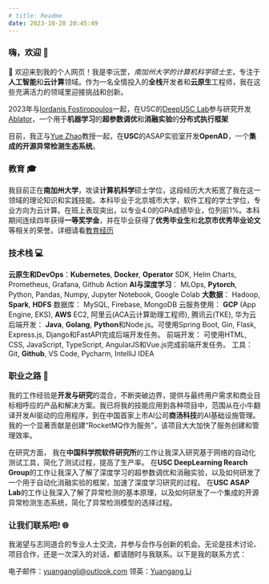 ```yaml
---
# title: Readme
date: 2023-10-28 20:45:49
---
```

### 嗨，欢迎 👋
👋 欢迎来到我的个人网页！我是李沅罡，*南加州大学的计算机科学硕士生*，专注于**人工智能**和**云计算**领域。作为一名全情投入的**全栈**开发者和**云原生**工程师，我在这些充满活力的领域里迎接挑战和创新。

2023年与[Iordanis Fostiropoulos](https://iordanis.me/)一起，在USC的[DeepUSC Lab](https://deep.usc.edu/)参与研究开发[Ablator](/Projects/#ablator)，一个用于**机器学习**的**超参数调优**和**消融实验**的**分布式执行框架**

目前，我正与[Yue Zhao](https://viterbi-web.usc.edu/~yzhao010/)教授一起，在**USC**的ASAP实验室开发**OpenAD**，一个**集成的开源异常检测生态系统**。

### 教育 🎓
我目前正在**南加州大学**，攻读**计算机科学**硕士学位，这段经历大大拓宽了我在这一领域的理论知识和实践技能。本科毕业于北京城市大学，软件工程的学士学位，专业方向为云计算。在班上表现突出，以专业4.0的GPA成绩毕业，位列前1%。本科期间连续四年获得**一等奖学金**，并在毕业获得了**优秀毕业生**和**北京市优秀毕业论文**等相关的荣誉。详细请看[教育经历](/Education/)

### 技术栈 💻
**云原生和DevOps**：**Kubernetes**, **Docker**, **Operator** SDK, Helm Charts, Prometheus, Grafana, Github Action
**AI与深度学习**： MLOps, **Pytorch**, Python, Pandas, Numpy, Jupyter Notebook, Google Colab
**大数据**： Hadoop, **Spark**, **HDFS**
数据库： MySQL, Firebase, MongoDB
云服务使用： **GCP** (App Engine, EKS), **AWS** EC2, 阿里云(ACA云计算助理工程师), 腾讯云(TKE), 华为云
后端开发： **Java**, **Golang**, **Python**和Node.js。可使用Spring Boot, Gin, Flask, Express.js, Django和FastAPI完成后端开发任务。
前端开发： 可使用HTML, CSS, JavaScript, TypeScript, AngularJS和Vue.js完成前端开发任务。
工具： Git, **Github**, VS Code, Pycharm, IntelliJ IDEA


### 职业之路 🚀
我的工作经验是**开发与研究**的混合，不断突破边界，提供与最终用户需求和商业目标相呼应的产品和解决方案。我已将我的技能应用到各种项目中，范围从在小牛翻译开发AI驱动的应用程序，到在中国首家上市AI公司**商汤科技**的AI基础设施管理。我的一个显著贡献是创建“RocketMQ作为服务”，该项目大大加快了服务创建和管理效率。

在研究方面，
我在**中国科学院软件研究所**的工作让我深入研究基于网络的自动化测试工具，简化了测试过程，提高了生产率。
在**USC DeepLearning Rearch Group**的工作让我深入了解了深度学习的超参数调优和消融实验，以及如何研发了一个用于自动化消融实验的框架，加速了深度学习研究的过程。
在**USC ASAP Lab**的工作让我深入了解了异常检测的基本原理，以及如何研发了一个集成的开源异常检测生态系统，简化了异常检测模型的选择过程。


### 让我们联系吧! 🌐
我渴望与志同道合的专业人士交流，并参与合作与创新的机会。无论是技术讨论、项目合作，还是一次深入的对话，都请随时与我联系。以下是我的联系方式：

电子邮件：yuangangli@outlook.com
领英：[Yuangang Li](https://www.linkedin.com/in/yuangang-li/)

